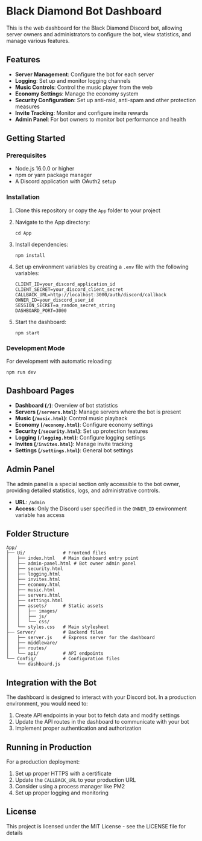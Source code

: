 # Black Diamond Bot Dashboard

This is the web dashboard for the Black Diamond Discord bot, allowing server owners and administrators to configure the bot, view statistics, and manage various features.

## Features

- **Server Management**: Configure the bot for each server
- **Logging**: Set up and monitor logging channels
- **Music Controls**: Control the music player from the web
- **Economy Settings**: Manage the economy system
- **Security Configuration**: Set up anti-raid, anti-spam and other protection measures
- **Invite Tracking**: Monitor and configure invite rewards
- **Admin Panel**: For bot owners to monitor bot performance and health

## Getting Started

### Prerequisites

- Node.js 16.0.0 or higher
- npm or yarn package manager
- A Discord application with OAuth2 setup

### Installation

1. Clone this repository or copy the `App` folder to your project

2. Navigate to the App directory:
   ```
   cd App
   ```

3. Install dependencies:
   ```
   npm install
   ```

4. Set up environment variables by creating a `.env` file with the following variables:
   ```
   CLIENT_ID=your_discord_application_id
   CLIENT_SECRET=your_discord_client_secret
   CALLBACK_URL=http://localhost:3000/auth/discord/callback
   OWNER_ID=your_discord_user_id
   SESSION_SECRET=a_random_secret_string
   DASHBOARD_PORT=3000
   ```

5. Start the dashboard:
   ```
   npm start
   ```

### Development Mode

For development with automatic reloading:
```
npm run dev
```

## Dashboard Pages

- **Dashboard (`/`)**: Overview of bot statistics
- **Servers (`/servers.html`)**: Manage servers where the bot is present
- **Music (`/music.html`)**: Control music playback
- **Economy (`/economy.html`)**: Configure economy settings
- **Security (`/security.html`)**: Set up protection features
- **Logging (`/logging.html`)**: Configure logging settings
- **Invites (`/invites.html`)**: Manage invite tracking
- **Settings (`/settings.html`)**: General bot settings

## Admin Panel

The admin panel is a special section only accessible to the bot owner, providing detailed statistics, logs, and administrative controls.

- **URL**: `/admin`
- **Access**: Only the Discord user specified in the `OWNER_ID` environment variable has access

## Folder Structure

```
App/
├── Ui/              # Frontend files
│   ├── index.html   # Main dashboard entry point
│   ├── admin-panel.html # Bot owner admin panel
│   ├── security.html
│   ├── logging.html
│   ├── invites.html
│   ├── economy.html
│   ├── music.html
│   ├── servers.html
│   ├── settings.html
│   ├── assets/      # Static assets
│   │   ├── images/
│   │   ├── js/
│   │   └── css/
│   └── styles.css   # Main stylesheet
├── Server/          # Backend files
│   ├── server.js    # Express server for the dashboard
│   ├── middleware/
│   ├── routes/
│   └── api/         # API endpoints
└── Config/          # Configuration files
    └── dashboard.js
```

## Integration with the Bot

The dashboard is designed to interact with your Discord bot. In a production environment, you would need to:

1. Create API endpoints in your bot to fetch data and modify settings
2. Update the API routes in the dashboard to communicate with your bot
3. Implement proper authentication and authorization

## Running in Production

For a production deployment:

1. Set up proper HTTPS with a certificate
2. Update the `CALLBACK_URL` to your production URL
3. Consider using a process manager like PM2
4. Set up proper logging and monitoring

## License

This project is licensed under the MIT License - see the LICENSE file for details 